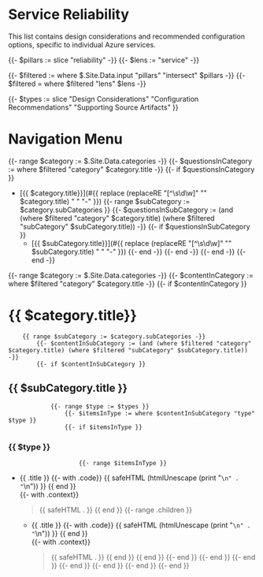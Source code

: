 # Service Reliability

This list contains design considerations and recommended configuration options, specific to individual Azure services.

{{- $pillars := slice "reliability" -}}
{{- $lens := "service" -}}

{{- $filtered := where $.Site.Data.input "pillars" "intersect" $pillars -}}
{{- $filtered = where $filtered "lens" $lens -}}

{{- $types := slice "Design Considerations" "Configuration Recommendations" "Supporting Source Artifacts" }}

# Navigation Menu
{{- range $category := $.Site.Data.categories -}}
    {{- $questionsInCategory := where $filtered "category" $category.title -}}
    {{- if $questionsInCategory }}
- [{{ $category.title}}](#{{ replace (replaceRE "[^\\s\\d\\w]" "" $category.title) " " "-" }})
        {{- range $subCategory := $category.subCategories }}
            {{- $questionsInSubCategory := (and (where $filtered "category" $category.title) (where $filtered "subCategory" $subCategory.title)) -}}
            {{- if $questionsInSubCategory }}
  - [{{ $subCategory.title}}](#{{ replace (replaceRE "[^\\s\\d\\w]" "" $subCategory.title) " " "-" }})
            {{- end -}}
        {{- end -}}
    {{- end -}}
{{- end -}}

{{- range $category := $.Site.Data.categories -}}
    {{- $contentInCategory := where $filtered "category" $category.title -}}
    {{- if $contentInCategory }}
# {{ $category.title}}
        {{ range $subCategory := $category.subCategories -}}
            {{- $contentInSubCategory := (and (where $filtered "category" $category.title) (where $filtered "subCategory" $subCategory.title)) -}}
            {{- if $contentInSubCategory }}
## {{ $subCategory.title }}
                {{- range $type := $types }}
                    {{- $itemsInType := where $contentInSubCategory "type" $type }}
                    {{- if $itemsInType }}
### {{ $type }}
                        {{- range $itemsInType }}
* {{ .title }}
                            {{- with .code}}
{{ safeHTML (htmlUnescape (print "```\n" . "```\n")) }} 
                            {{ end }}    
                            {{- with .context}}
  > {{ safeHTML . }}
                            {{ end }}
                            {{- range .children }}
  - {{ .title }}
                                {{- with .code}}
{{ safeHTML (htmlUnescape (print "```\n" . "```\n")) }} 
                                {{ end }}   
                                {{- with .context}}
    > {{ safeHTML . }}
                                {{ end }}
                            {{ end }}
                        {{- end }}
                    {{- end }}
                {{- end }}
            {{- end }}
        {{- end }}
    {{- end }}
{{- end }}